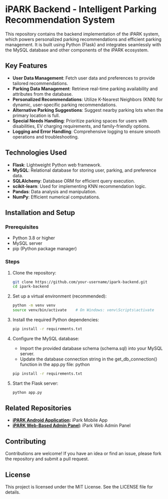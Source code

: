 # iPARK Backend - Intelligent Parking Recommendation System

This repository contains the backend implementation of the iPARK system, which powers personalized parking recommendations and efficient parking management. It is built using Python (Flask) and integrates seamlessly with the MySQL database and other components of the iPARK ecosystem.

## Key Features

- **User Data Management**: Fetch user data and preferences to provide tailored recommendations.
- **Parking Data Management**: Retrieve real-time parking availability and attributes from the database.
- **Personalized Recommendations**: Utilize K-Nearest Neighbors (KNN) for dynamic, user-specific parking recommendations.
- **Alternative Parking Suggestions**: Suggest nearby parking lots when the primary location is full.
- **Special Needs Handling**: Prioritize parking spaces for users with disabilities, EV charging requirements, and family-friendly options.
- **Logging and Error Handling**: Comprehensive logging to ensure smooth operations and troubleshooting.

## Technologies Used

- **Flask**: Lightweight Python web framework.
- **MySQL**: Relational database for storing user, parking, and preference data.
- **SQLAlchemy**: Database ORM for efficient query execution.
- **scikit-learn**: Used for implementing KNN recommendation logic.
- **Pandas**: Data analysis and manipulation.
- **NumPy**: Efficient numerical computations.

## Installation and Setup

### Prerequisites
- Python 3.8 or higher
- MySQL server
- pip (Python package manager)

### Steps

1. Clone the repository:
   ```bash
   git clone https://github.com/your-username/ipark-backend.git
   cd ipark-backend
2. Set up a virtual environment (recommended):
   ```bash
   python -m venv venv
   source venv/bin/activate    # On Windows: venv\Scripts\activate
3. Install the required Python dependencies:
   ```bash
   pip install -r requirements.txt
4. Configure the MySQL database:
   - Import the provided database schema (schema.sql) into your MySQL server.
   - Update the database connection string in the get_db_connection() function in the app.py file:
python

   ```bash
   pip install -r requirements.txt
6. Start the Flask server:
   ```bash
   python app.py


## Related Repositories
- **[iPARK Android Application](https://github.com/username/iPark-Mobile-App):** iPark Mobile App  
- **[iPARK Web-Based Admin Panel](https://github.com/username/iPark-Web-Admin-Panel):** iPark Web Admin Panel


## Contributing
Contributions are welcome! If you have an idea or find an issue, please fork the repository and submit a pull request.

## License
This project is licensed under the MIT License. See the LICENSE file for details.
